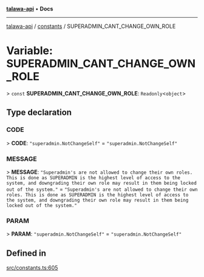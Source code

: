 [**talawa-api**](../../README.md) • **Docs**

***

[talawa-api](../../modules.md) / [constants](../README.md) / SUPERADMIN\_CANT\_CHANGE\_OWN\_ROLE

# Variable: SUPERADMIN\_CANT\_CHANGE\_OWN\_ROLE

\> `const` **SUPERADMIN\_CANT\_CHANGE\_OWN\_ROLE**: `Readonly`\<`object`\>

## Type declaration

### CODE

\> **CODE**: `"superadmin.NotChangeSelf"` = `"superadmin.NotChangeSelf"`

### MESSAGE

\> **MESSAGE**: `"Superadmin's are not allowed to change their own roles. This is done as SUPERADMIN is the highest level of access to the system, and downgrading their own role may result in them being locked out of the system."` = `"Superadmin's are not allowed to change their own roles. This is done as SUPERADMIN is the highest level of access to the system, and downgrading their own role may result in them being locked out of the system."`

### PARAM

\> **PARAM**: `"superadmin.NotChangeSelf"` = `"superadmin.NotChangeSelf"`

## Defined in

[src/constants.ts:605](https://github.com/PalisadoesFoundation/talawa-api/blob/f1c816bca43cc03a8c1bd303394e2550a50db017/src/constants.ts#L605)
